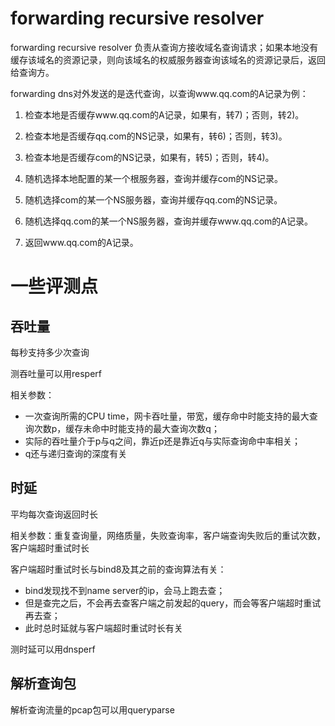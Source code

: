# forwarding recursive resolver

forwarding recursive resolver 负责从查询方接收域名查询请求；如果本地没有缓存该域名的资源记录，则向该域名的权威服务器查询该域名的资源记录后，返回给查询方。

forwarding dns对外发送的是迭代查询，以查询www.qq.com的A记录为例：

1) 检查本地是否缓存www.qq.com的A记录，如果有，转7)；否则，转2)。

2) 检查本地是否缓存qq.com的NS记录，如果有，转6)；否则，转3)。

3) 检查本地是否缓存com的NS记录，如果有，转5)；否则，转4)。

4) 随机选择本地配置的某一个根服务器，查询并缓存com的NS记录。

5) 随机选择com的某一个NS服务器，查询并缓存qq.com的NS记录。

6) 随机选择qq.com的某一个NS服务器，查询并缓存www.qq.com的A记录。

7) 返回www.qq.com的A记录。

# 一些评测点

## 吞吐量

每秒支持多少次查询

测吞吐量可以用resperf

相关参数：
- 一次查询所需的CPU time，网卡吞吐量，带宽，缓存命中时能支持的最大查询次数p，缓存未命中时能支持的最大查询次数q；
- 实际的吞吐量介于p与q之间，靠近p还是靠近q与实际查询命中率相关；
- q还与递归查询的深度有关

## 时延

平均每次查询返回时长

相关参数：重复查询量，网络质量，失败查询率，客户端查询失败后的重试次数，客户端超时重试时长

客户端超时重试时长与bind8及其之前的查询算法有关：
- bind发现找不到name server的ip，会马上跑去查；
- 但是查完之后，不会再去查客户端之前发起的query，而会等客户端超时重试再去查；
- 此时总时延就与客户端超时重试时长有关

测时延可以用dnsperf

## 解析查询包

解析查询流量的pcap包可以用queryparse
